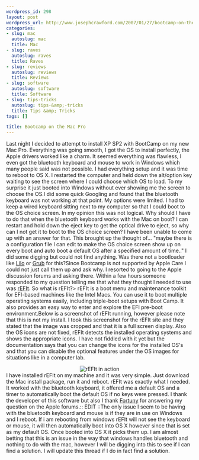 ```yaml
--- 
wordpress_id: 298
layout: post
wordpress_url: http://www.josephcrawford.com/2007/01/27/bootcamp-on-the-mac-pro/
categories: 
- slug: mac
  autoslug: mac
  title: Mac
- slug: raves
  autoslug: raves
  title: Raves
- slug: reviews
  autoslug: reviews
  title: Reviews
- slug: software
  autoslug: software
  title: Software
- slug: tips-tricks
  autoslug: tips-&amp;-tricks
  title: Tips &amp; Tricks
tags: []

title: Bootcamp on the Mac Pro
---
```

Last night I decided to attempt to install XP SP2 with BootCamp on my new Mac Pro.  Everything was going smooth, I got the OS to install perfectly, the Apple drivers worked like a charm.  It seemed everything was flawless, I even got the bluetooth keyboard and mouse to work in Windows which many people said was not possible.  I had everything setup and it was time to reboot to OS X.  I restarted the computer and held down the alt/option key waiting to see the screen where I could choose which OS to load.  To my surprise it just booted into Windows without ever showing me the screen to choose the OS.I did some quick Googling and found that the bluetooth keyboard was not working at that point.  My options were limited.  I had to keep a wired keyboard sitting next to my computer so that I could boot to the OS choice screen.  In my opinion this was not logical.  Why should I have to do that when the bluetooth keyboard works with the Mac on boot?  I can restart and hold down the eject key to get the optical drive to eject, so why can I not get it to boot to the OS choice screen?  I have been unable to come up with an answer for that.  This brought up the thought of... "maybe there is a configuration file I can edit to make the OS choice screen show up on every boot and auto boot a default OS after a specified amount of time.."  I did some digging but could not find anything.  Was there not a bootloader like [Lilo](http://refit.sourceforge.net/) or [Grub](http://www.gnu.org/software/grub/) for this?<!--more-->Since Bootcamp is not supported by Apple Care I could not just call them up and ask why.  I resorted to going to the Apple discussion forums and asking there.  Within a few hours someone responded to my question telling me that what they thought I needed to use was [rEFIt](http://refit.sourceforge.net/).  So what is rEFIt?> rEFIt is a boot menu and maintenance toolkit for EFI-based machines like the Intel Macs. You can use it to boot multiple operating systems easily, including triple-boot setups with Boot Camp. It also provides an easy way to enter and explore the EFI pre-boot environment.Below is a screenshot of rEFIt running, however please note that this is not my install.  I took this screenshot for the rEFIt site and they stated that the image was cropped and that it is a full screen display.  Also the OS icons are not fixed, rEFIt detects the installed operating systems and shows the appropriate icons.  I have not fiddled with it yet but the documentation says that you can change the icons for the installed OS's and that you can disable the optional features under the OS images for situations like in a computer lab.<div align="center">![rEFIt in action](http://www.josephcrawford.com/wp-content/uploads/2007/01/screen1.png)</div>I have installed rEFIt on my machine and it was very simple.  Just download the Mac install package, run it and reboot.  rEFIt was exactly what I needed.  It worked with the bluetooth keyboard, it offered me a default OS and a timer to automatically boot the default OS if no keys were pressed.  I thank the developer of this software but also I thank [Fortuny](http://discussions.apple.com/profile.jspa?userID=675477) for answering my question on the Apple forums.:: EDIT ::The only issue I seem to be having with the bluetooth keyboard and mouse is if they are in use on Windows and I reboot.  If i am rebooting from windows rEFIt will not see the keyboard or mouse, it will then automatically boot into OS X however since that is set as my default OS.  Once booted into OS X it picks them up.  I am almost betting that this is an issue in the way that windows handles bluetooth and nothing to do with the mac, however I will be digging into this to see if I can find a solution.  I will update this thread if I do in fact find a solution.
